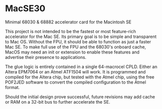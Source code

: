 # MacSE30
Minimal 68030 &amp; 68882 accelerator card for the Macintosh SE

This project is not intended to be the fastest or most feature-rich accelerator for the Mac SE. Its primary goal is to be simple and transparent to Mac OS. Without the FPU, it should be able to function as just a faster Mac SE. To make full use of the FPU and the 68030's onboard cache, MacOS may need an init or extension to enable these features and advertise their presence to applications. 

The glue logic is entirely contained in a single 64-macrocel CPLD. Either an Altera EPM7064 or an Atmel ATF1504 will work. It is programmed and compiled for the Altera chip, but tested with the Atmel chip, using the free POF2JED software to convert the compiled configuration to the Atmel format. 

Should the initial design prove successful, future revisions may add cache or RAM on a 32-bit bus to further accelerate the SE. 